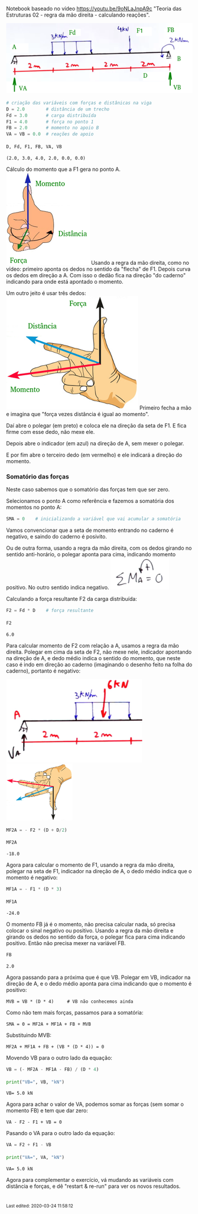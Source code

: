 Notebook baseado no vídeo https://youtu.be/9oNLaJnpA9c "Teoria das Estruturas 02 - regra da mão direita - calculando reações".

![](./img/01.png)


```python
# criação das variáveis com forças e distânicas na viga
D = 2.0        # distância de um trecho
Fd = 3.0       # carga distribuída
F1 = 4.0       # força no ponto 1
FB = 2.0       # momento no apoio B
VA = VB = 0.0  # reações de apoio

D, Fd, F1, FB, VA, VB
```




    (2.0, 3.0, 4.0, 2.0, 0.0, 0.0)



Cálculo do momento que a F1 gera no ponto A.
![](./img/03.png)
Usando a regra da mão direita, como no vídeo: primeiro aponta os dedos no sentido da "flecha" de F1. Depois curva os dedos em direção a A. Com isso o dedão fica na direção "do caderno" indicando para onde está apontado o momento.

Um outro jeito é usar três dedos:
![](./img/02.png)
Primeiro fecha a mão e imagina que "força vezes distância é igual ao momento".

Daí abre o polegar (em preto) e coloca ele na direção da seta de F1. E fica firme com esse dedo, não mexe ele.

Depois abre o indicador (em azul) na direção de A, sem mexer o polegar.

E por fim abre o terceiro dedo (em vermelho) e ele indicará a direção do momento.

### Somatório das forças

Neste caso sabemos que o somatório das forças tem que ser zero.

Selecionamos o ponto A como referência e fazemos a somatória dos momentos no ponto A:


```python
SMA = 0    # inicializando a variável que vai acumular a somatória
```

Vamos convencionar que a seta de momento entrando no caderno é negativo, e saindo do caderno é posivito.

Ou de outra forma, usando a regra da mão direita, com os dedos girando no sentido anti-horário, o polegar aponta para cima, indicando momento positivo. No outro sentido indica negativo.
![](./img/04.png)

Calculando a força resultante F2 da carga distribuída:


```python
F2 = Fd * D    # força resultante

F2
```




    6.0



Para calcular momento de F2 com relação a A, usamos a regra da mão direita. Polegar em cima da seta de F2, não mexe nele, indicador apontando na direção de A, e dedo médio indica o sentido do momento, que neste caso é indo em direção ao caderno (imaginando o desenho feito na folha do caderno), portanto é negativo:

![](./img/05.png) ![](./img/02b.png)


```python
MF2A = - F2 * (D + D/2)

MF2A
```




    -18.0



Agora para calcular o momento de F1, usando a regra da mão direita, polegar na seta de F1, indicador na direção de A, o dedo médio indica que o momento é negativo:


```python
MF1A = - F1 * (D * 3)

MF1A
```




    -24.0



O momento FB já é o momento, não precisa calcular nada, só precisa colocar o sinal negativo ou positivo. Usando a regra da mão direita e girando os dedos no sentido da força, o polegar fica para cima indicando positivo. Então não precisa mexer na variável FB.


```python
FB
```




    2.0



Agora passando para a próxima que é que VB.
Polegar em VB, indicador na direção de A, e o dedo médio aponta para cima indicando que o momento é positivo:

    MVB = VB * (D * 4)     # VB não conhecemos ainda

Como não tem mais forças, passamos para a somatória:

    SMA = 0 = MF2A + MF1A + FB + MVB

Substituindo MVB:

    MF2A + MF1A + FB + (VB * (D * 4)) = 0

Movendo VB para o outro lado da equação:


```python
VB = (- MF2A - MF1A - FB) / (D * 4)

print("VB=", VB, "kN")
```

    VB= 5.0 kN


Agora para achar o valor de VA, podemos somar as forças (sem somar o momento FB) e tem que dar zero:

    VA - F2 - F1 + VB = 0

Pasando o VA para o outro lado da equação:


```python
VA = F2 + F1 - VB

print("VA=", VA, "kN")
```

    VA= 5.0 kN


Agora para complementar o exercício, vá mudando as variáveis com distância e forças, e dê "restart & re-run" para ver os novos resultados.

<br><sub>Last edited: 2020-03-24 11:58:12</sub>
